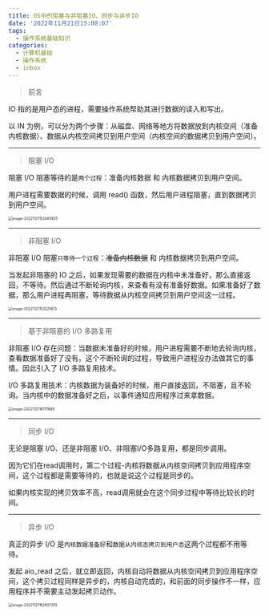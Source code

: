 ```yaml
---
title: OS中的阻塞与非阻塞IO、同步与异步IO
date: '2022年11月21日15:08:07'
tags:
  - 操作系统基础知识
categories:
  - 计算机基础
  - 操作系统
  - inbox
---
```


>   前言

IO 指的是用户态的进程，需要操作系统帮助其进行数据的读入和写出。

以 IN 为例，可以分为两个步骤：从磁盘、网络等地方将数据放到内核空间（准备内核数据）、数据从内核空间拷贝到用户空间（内核空间的数据拷贝到用户空间）。



---

>   阻塞 I/O

阻塞 I/O 阻塞等待的是`两个过程`：准备内核数据 和 内核数据拷贝到用户空间。



用户进程需要数据的时候，调用 read() 函数，然后用户进程阻塞，直到数据拷贝到用户空间。



<img src="https://cdn.jsdelivr.net/gh/Alec-97/alec-s-images-cloud/img/202211211631552.png" alt="image-20221121152445935" style="zoom:50%;" /> 



---

>   非阻塞 I/O

非阻塞 I/O 阻塞`只等待一个过程`：~~准备内核数据~~ 和 内核数据拷贝到用户空间。



当发起非阻塞的 IO 之后，如果发现需要的数据在内核中未准备好，那么直接返回，不等待。然后通过不断轮询内核，来查看有没有准备好数据。如果准备好了数据，那么用户进程再阻塞，等待数据从内核空间拷贝到用户空间这一过程。



<img src="https://cdn.jsdelivr.net/gh/Alec-97/alec-s-images-cloud/img/202211211631553.png" alt="image-20221121153225613" style="zoom:50%;" /> 

---

>   基于非阻塞的 I/O 多路复用

非阻塞 I/O 存在问题：当数据未准备好的时候，用户进程需要不断地去轮询内核，查看数据准备好了没有。这个不断轮询的过程，导致用户进程没办法做其它的事情。因此引入了 I/O 多路复用技术。



I/O 多路复用技术：内核数据为装备好的时候，用户直接返回，不阻塞，且不轮询。当内核中的数据准备好之后，以事件通知应⽤程序过来拿数据。



<img src="https://cdn.jsdelivr.net/gh/Alec-97/alec-s-images-cloud/img/202211211631554.png" alt="image-20221121161111685" style="zoom:50%;" /> 



---

>   同步 I/O

⽆论是阻塞 I/O、还是⾮阻塞 I/O、非阻塞I/O多路复用，都是同步调⽤。

因为它们在read调⽤时，第二个过程-内核将数据从内核空间拷⻉到应⽤程序空间，这个过程都是需要等待的，也就是说这个过程是同步的。

如果内核实现的拷⻉效率不⾼，read调⽤就会在这个同步过程中等待⽐较⻓的时间。



---

>   异步 I/O

真正的异步 I/O 是`内核数据准备好`和`数据从内核态拷⻉到⽤户态`这两个过程都不⽤等待。



发起 aio_read 之后，就⽴即返回，内核⾃动将数据从内核空间拷⻉到应⽤程序空间，这个拷⻉过程同样是异步的，内核⾃动完成的，和前⾯的同步操作不⼀样，应⽤程序并不需要主动发起拷⻉动作。



<img src="https://cdn.jsdelivr.net/gh/Alec-97/alec-s-images-cloud/img/202211211631555.png" alt="image-20221121162857355" style="zoom:50%;" /> 







